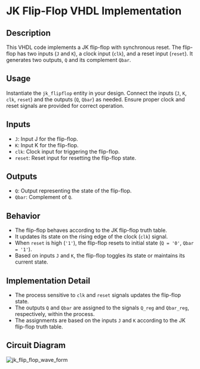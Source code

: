 # JK Flip-Flop VHDL Implementation

## Description
This VHDL code implements a JK flip-flop with synchronous reset. The flip-flop has two inputs (`J` and `K`), a clock input (`clk`), and a reset input (`reset`). It generates two outputs, `Q` and its complement `Qbar`.

## Usage
Instantiate the `jk_flipflop` entity in your design. Connect the inputs (`J`, `K`, `clk`, `reset`) and the outputs (`Q`, `Qbar`) as needed. Ensure proper clock and reset signals are provided for correct operation.

## Inputs
- `J`: Input J for the flip-flop.
- `K`: Input K for the flip-flop.
- `clk`: Clock input for triggering the flip-flop.
- `reset`: Reset input for resetting the flip-flop state.

## Outputs
- `Q`: Output representing the state of the flip-flop.
- `Qbar`: Complement of `Q`.

## Behavior
- The flip-flop behaves according to the JK flip-flop truth table.
- It updates its state on the rising edge of the clock (`clk`) signal.
- When `reset` is high (`'1'`), the flip-flop resets to initial state (`Q = '0'`, `Qbar = '1'`).
- Based on inputs `J` and `K`, the flip-flop toggles its state or maintains its current state.

## Implementation Detail
- The process sensitive to `clk` and `reset` signals updates the flip-flop state.
- The outputs `Q` and `Qbar` are assigned to the signals `Q_reg` and `Qbar_reg`, respectively, within the process.
- The assignments are based on the inputs `J` and `K` according to the JK flip-flop truth table.

## Circuit Diagram
![jk_flip_flop_wave_form](https://github.com/ashishbasaula/Embeeded-/assets/32863612/d36ba3a5-674e-49d2-bec9-1f8a4201cddc)
